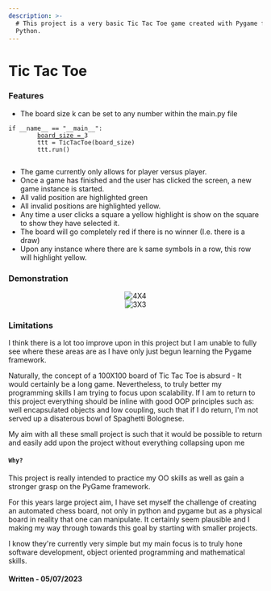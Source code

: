```yaml
---
description: >-
  # This project is a very basic Tic Tac Toe game created with Pygame for
  Python.
---
```


# Tic Tac Toe

### Features&#x20;

* The board size k can be set to any number within the main.py file

<pre class="language-python" data-title="main.py" data-line-numbers data-full-width="false"><code class="lang-python">if __name__ == "__main__":
        <a data-footnote-ref href="#user-content-fn-1">board_size = </a>3
        ttt = TicTacToe(board_size)
        ttt.run()
<strong>
</strong></code></pre>

* The game currently only allows for player versus player.
* Once a game has finished and the user has clicked the screen, a new game instance is started.
* All valid position are highlighted green
* All invalid positions are highlighted yellow.
* Any time a user clicks a square a yellow highlight is show on the square to show they have selected it.
* The board will go completely red if there is no winner (I.e. there is a draw)
* Upon any instance where there are k same symbols in a row, this row will highlight yellow.

### Demonstration

<div align="center">

<img src="https://media.giphy.com/media/9kV2r0AzcC23PMtozt/giphy.gif" alt="4X4">

</div>





<div align="center">

<img src="https://media.giphy.com/media/9hgXVmpEj7nHwFOrkn/giphy.gif" alt="3X3">

</div>

### Limitations

I think there is a lot too improve upon in this project but I am unable to fully see where these areas are as I have only just begun learning the Pygame framework.&#x20;

Naturally, the concept of a 100X100 board of Tic Tac Toe is absurd - It would certainly be a long game. Nevertheless, to truly better my programming skills I am trying to focus upon scalability. If I am to return to this project everything should be inline with good OOP principles such as: well encapsulated objects and low coupling, such that if I do return, I'm not served up a disaterous bowl of Spaghetti Bolognese.&#x20;

My aim with all these small project is such that it would be possible to return and easily add upon the project without everything collapsing upon me

#### `Why?`

This project is really intended to practice my OO skills as well as gain a stronger grasp on the PyGame framework.&#x20;

For this years large project aim, I have set myself the challenge of creating an automated chess board, not only in python and pygame but as a physical board in reality that one can manipulate. It certainly seem plausible and I making my way through towards this goal by starting with smaller projects.&#x20;

I know they're currently very simple but my main focus is to truly hone software development, object oriented programming and mathematical skills.

#### Written - 05/07/2023



[^1]: set to k
